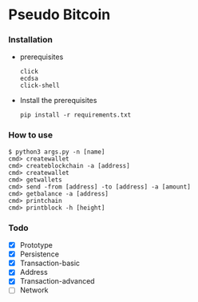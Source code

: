 # Pseudo Bitcoin

### Installation
* prerequisites
    ```
    click
    ecdsa
    click-shell
    ```
* Install the prerequisites
    ```
    pip install -r requirements.txt
    ```
### How to use
```
$ python3 args.py -n [name]
cmd> createwallet
cmd> createblockchain -a [address]
cmd> createwallet
cmd> getwallets
cmd> send -from [address] -to [address] -a [amount]
cmd> getbalance -a [address]
cmd> printchain
cmd> printblock -h [height]
```
### Todo
- [x] Prototype
- [x] Persistence
- [x] Transaction-basic
- [x] Address
- [x] Transaction-advanced
- [ ] Network
